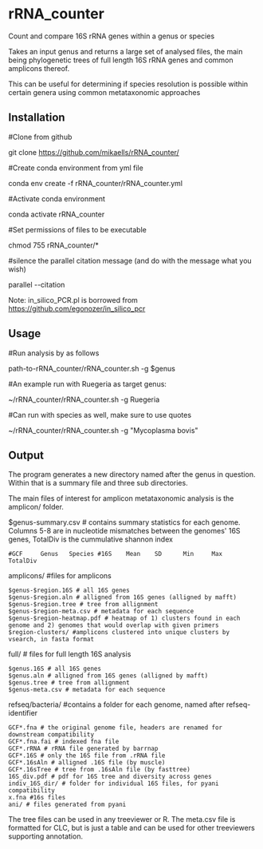 # rRNA_counter
Count and compare 16S rRNA genes within a genus or species

Takes an input genus and returns a large set of analysed files, the main being phylogenetic trees of full length 16S rRNA genes and common amplicons thereof.

This can be useful for determining if species resolution is possible within certain genera using common metataxonomic approaches


## Installation

#Clone from github

git clone https://github.com/mikaells/rRNA_counter/

#Create conda environment from yml file

conda env create -f rRNA_counter/rRNA_counter.yml

#Activate conda environment 

conda activate rRNA_counter

#Set permissions of files to be executable 

chmod 755 rRNA_counter/*

#silence the parallel citation message (and do with the message what you wish)

parallel --citation   


Note: in_silico_PCR.pl is borrowed from https://github.com/egonozer/in_silico_pcr


## Usage
#Run analysis by as follows 

path-to-rRNA_counter/rRNA_counter.sh -g $genus

#An example run with Ruegeria as target genus:

~/rRNA_counter/rRNA_counter.sh -g Ruegeria

#Can run with species as well, make sure to use quotes

~/rRNA_counter/rRNA_counter.sh -g "Mycoplasma bovis"

## Output

The program generates a new directory named after the genus in question. Within that is a summary file and three sub directories.

The main files of interest for amplicon metataxonomic analysis is the amplicon/ folder.

$genus-summary.csv # contains summary statistics for each genome. Columns 5-8 are in nucleotide mismatches between the genomes' 16S genes, TotalDiv is the cummulative shannon index
 
    #GCF     Genus   Species #16S    Mean    SD      Min     Max   TotalDiv 

amplicons/ #files for amplicons
  
    $genus-$region.16S # all 16S genes  
    $genus-$region.aln # alligned from 16S genes (alligned by mafft)  
    $genus-$region.tree # tree from allignment  
    $genus-$region-meta.csv # metadata for each sequence
    $genus-$region-heatmap.pdf # heatmap of 1) clusters found in each genome and 2) genomes that would overlap with given primers
    $region-clusters/ #amplicons clustered into unique clusters by vsearch, in fasta format
    
full/ # files for full length 16S analysis
  
    $genus.16S # all 16S genes  
    $genus.aln # alligned from 16S genes (alligned by mafft)  
    $genus.tree # tree from allignment  
    $genus-meta.csv # metadata for each sequence  

refseq/bacteria/ #contains a folder for each genome, named after refseq-identifier

    GCF*.fna # the original genome file, headers are renamed for downstream compatibility
    GCF*.fna.fai # indexed fna file  
    GCF*.rRNA # rRNA file generated by barrnap  
    GCF*.16S # only the 16S file from .rRNA file  
    GCF*.16sAln # alligned .16S file (by muscle)  
    GCF*.16sTree # tree from .16sAln file (by fasttree)  
    16S_div.pdf # pdf for 16S tree and diversity across genes  
    indiv_16S_dir/ # folder for individual 16S files, for pyani compatibility  
    x.fna #16s files  
    ani/ # files generated from pyani

  
The tree files can be used in any treeviewer or R. The meta.csv file is formatted for CLC, but is just a table and can be used for other treeviewers supporting annotation.
